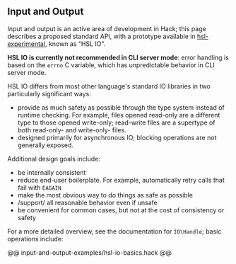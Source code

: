 ## Input and Output

Input and output is an active area of development in Hack; this page describes a proposed standard
API, with a prototype available in [hsl-experimental], known as "HSL IO".

[hsl-experimental]: https://github.com/hhvm/hsl-experimental/

**HSL IO is currently not recommended in CLI server mode**: error handling is based on the `errno` C variable,
which has unpredictable behavior in CLI server mode.

HSL IO differs from most other language's standard IO libraries in two particularly significant ways:
- provide as much safety as possible through the type system instead of runtime checking. For example,
  files opened read-only are a different type to those opened write-only; read-write files are a supertype
  of both read-only- and write-only- files.
- designed primarily for asynchronous IO; blocking operations are not generally exposed.

Additional design goals include:
- be internally consistent
- reduce end-user boilerplate. For example, automatically retry calls that fail with `EAGAIN`
- make the most obvious way to do things as safe as possible
- /support/ all reasonable behavior even if unsafe
- be convenient for common cases, but not at the cost of consistency or safety

For a more detailed overview, see the documentation for `IO\Handle`; basic operations include:

@@ input-and-output-examples/hsl-io-basics.hack @@
